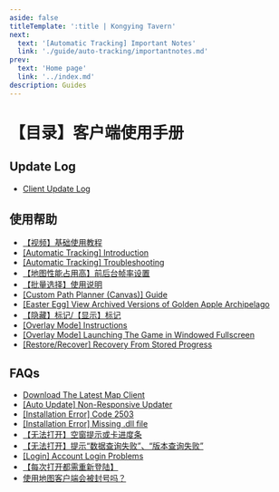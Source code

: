 ```yaml
---
aside: false
titleTemplate: ':title | Kongying Tavern'
next:
  text: '[Automatic Tracking] Important Notes'
  link: './guide/auto-tracking/importantnotes.md'
prev:
  text: 'Home page'
  link: '../index.md'
description: Guides
---
```


[文：【目录】客户端使用手册]: # 'https://support.qq.com/products/321980/faqs-more/?id=94938'

# 【目录】客户端使用手册

## **Update Log**

- [Client Update Log](https://support.qq.com/products/321980/blog/505884)

## **使用帮助**

- [【视频】基础使用教程](https://www.bilibili.com/video/BV1uU4y157Te/)
- [[Automatic Tracking] Introduction](./guide/auto-tracking/importantnotes.md)
- [[Automatic Tracking] Troubleshooting](./guide/auto-tracking/troubleshoot.md)
- [【地图性能占用高】前后台帧率设置](./guide/bg/bgfrate.md)
- [【批量选择】使用说明](./guide/batch-selection/instructions.md)
- [[Custom Path Planner (Canvas)] Guide](./guide/canvas/guide.md)
- [[Easter Egg] View Archived Versions of Golden Apple Archipelago](./guide/easter-egg/view.md)
- [【隐藏】标记/【显示】标记](./guide/hide-show-done/hidedoneshowdone.md)
- [[Overlay Mode] Instructions](./guide/overlay-mode/instructions.md)
- [[Overlay Mode] Launching The Game in Windowed Fullscreen](./guide/overlay-mode/fullscreen-windowed/launching.md)
- [[Restore/Recover] Recovery From Stored Progress](./guide/restore-recover/progress.md)

## **FAQs**

- [Download The Latest Map Client](../download-client.md)
- [[Auto Update] Non-Responsive Updater](./faq/autoupdate/updater.md)
- [[Installation Error] Code 2503](./faq/instlerror/code2503.md)
- [[Installation Error] Missing .dll file](./faq/instlerror/missingdll.md)
- [【无法打开】空窗提示或卡进度条](./faq/launcherror/emptydialog.md)
- [【无法打开】提示“数据查询失败”、“版本查询失败”](./faq/launcherror/versioncheck.md)
- [[Login] Account Login Problems](./faq/login/accountlogin.md)
- [【每次打开都需重新登陆】](./faq/login/clientrepeatedly.md)
- [使用地图客户端会被封号吗？](./faq/accountsafety/acntban.md)
